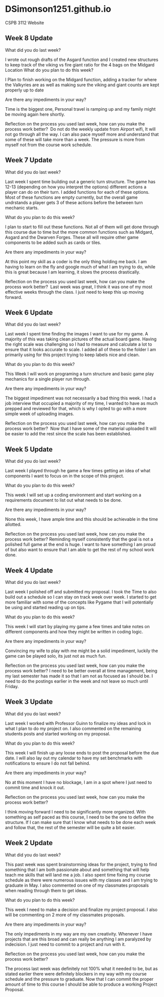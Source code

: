 # DSimonson1251.github.io
CSPB 3112 Website
## Week 8 Update 
What did you do last week?

I wrote out rough drafts of the Asgard function and I created new structures to keep track of the viking vs fire giant ratio for the 4 bags on the Midgard Location 
What do you plan to do this week?

I Plan to finish working on the Midgard function, adding a tracker for where the Valkyries are as well as making sure the viking and giant counts are kept properly up to date

Are there any impediments in your way?

Time is the biggest one, Personal travel is ramping up and my family might be moving again here shortly. 

Reflection on the process you used last week, how can you make the process work better? 
Do not do the weekly update from Airport wifi, It will not go through all the way. 
I can also pace myself more and understand that some of these will take more than a week. The pressure is more from myself not from the course work schedule. 


## Week 7 Update 
What did you do last week?

Last week I spent time building out a generic turn structure. The game has 12-13 (depending on how you interpret the options) different actions a player can do on their turn. I added functions for each of these options. Most of these functions are empty currently, but the overall game undrstands a player gets 3 of these actions before the between turn mechanic starts. 

What do you plan to do this week?

I plan to start to fill out these functions. Not all of them will get done through this course due to time but the more common functions such as Midgard, Asgard and the Dwarven Forges. These all will require other game components to be added such as cards or tiles. 

Are there any impediments in your way?

At this point my skill as a coder is the only thing holding me back. I am having to learn on the fly and google much of what I am trying to do, while this is great because I am learning, it slows the process drastically. 

Reflection on the process you used last week, how can you make the process work better? 
Last week was great, I think it was one of my most effective weeks through the class. I just need to keep this up moving forward. 


## Week 6 Update 
What did you do last week?

Last week I spent time finding the images I want to use for my game. A majority of this was taking clean pictures of the actual board game. Having the right scale was challenging so I had to measure and calculate a lot to ensure that it looks accurate to scale. I added all of these to the folder I am primarily using for this project trying to keep labels nice and clean. 

What do you plan to do this week?

This Week I will work on programing a turn structure and basic game play mechanics for a single player run through. 

Are there any impediments in your way?

The biggest impediment was not necessarily a bad thing this week. I had a job interview that occupied a majority of my time, I wanted to have as much prepped and reviewed for that, which is why I opted to go with a more simple week of uploading images. 

Reflection on the process you used last week, how can you make the process work better? 
Now that I have some of the material uploaded It will be easier to add the rest since the scale has been established. 

## Week 5 Update 
What did you do last week?

Last week I played through he game a few times getting an idea of what components I want to focus on in the scope of this project.

What do you plan to do this week?

This week I will set up a coding environment and start working on a requirements document to list out what needs to be done. 

Are there any impediments in your way?

None this week, I have ample time and this should be achievable in the time allotted. 

Reflection on the process you used last week, how can you make the process work better? 
Reminding myself consistently that the goal is not a polished full game at the end is huge. I want to have something I am proud of but also want to ensure that I am able to get the rest of my school work done. 

## Week 4 Update 
What did you do last week?

Last week I polished off and submitted my proposal. I took the Time to also build out a schedule so I can stay on track week over week. 
I started to get more familiar with some of the concepts like Pygame that I will potentially be using and started reading up on tips.  

What do you plan to do this week?

This week I will start by playing my game a few times and take notes on different components and how they might be written in coding logic. 

Are there any impediments in your way?

Convincing my wife to play with me might be a solid impediment, luckily the game can be played solo, its just not as much fun. 

Reflection on the process you used last week, how can you make the process work better?
I need to be better overall at time management, being my last semester has made it so that I am not as focused as I should be. 
I need to do the postings earlier in the week and not leave so much until Friday. 

## Week 3 Update


What did you do last week?

Last week I worked with Professor Guinn to finalize my ideas and lock in what I plan to do my project on. 
I also commented on the remaining students posts and started working on my proposal.

What do you plan to do this week?

This week I will finish up any loose ends to post the proposal before the due date. 
I will also lay out my calendar to have my set benchmarks with notifications to ensure I do not fall behind. 

Are there any impediments in your way?

No at this moment I have no blockage, I am in a spot where I just need to commit time and knock it out. 

Reflection on the process you used last week, how can you make the process work better?

I think moving forward I need to be significantly more organized. With something as self paced as this course, I need to be the one to define the structure. If I can make sure that I know what needs to be done each week and follow that, the rest of the semester will be quite a bit easier. 
## Week 2 Update

What did you do last week?

This past week was spent brainstorming ideas for the project, trying to find something that I am both passionate about and something that will help teach me skills that will land me a job. I also spent time fixing my course schedule as there were numerous issues with my classes and I am trying to graduate in May. I also commented on one of my classmates proposals when reading through them to get ideas. 

What do you plan to do this week?

This week I need to make a decision and finalize my project proposal. I also will be commenting on 2 more of my classmates proposals.

Are there any impediments in your way?

The only impediments in my way are my own creativity. Whenever I have projects that are this broad and can really be anything I am paralyzed by indecision. I just need to commit to a project and run with it. 

Reflection on the process you used last week, how can you make the process work better?

The process last week was definitely not 100% what it needed to be, but as stated earlier there were definitely blockers in my way with my course schedule and the pressure to graduate. Now that I can commit the proper amount of time to this course I should be able to produce a working Project Proposal. 
